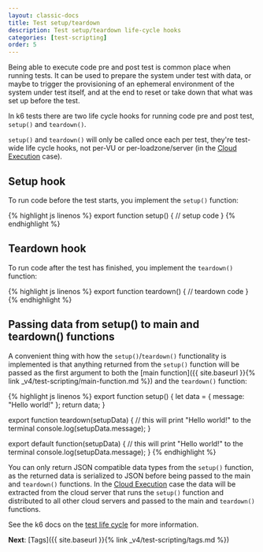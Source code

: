 ```yaml
---
layout: classic-docs
title: Test setup/teardown
description: Test setup/teardown life-cycle hooks
categories: [test-scripting]
order: 5
---
```


Being able to execute code pre and post test is common place when running tests. It can be used to prepare the system under test with data, or maybe to trigger the provisioning of an ephemeral environment of the system under test itself, and at the end to reset or take down that what was set up before the test.

In k6 tests there are two life cycle hooks for running code pre and post test, `setup()` and `teardown()`.

<div class="callout callout-warning" role="alert">
    <code>setup()</code> and <code>teardown()</code> will only be called once each per test, they're test-wide life cycle hooks, not per-VU or per-loadzone/server (in the <a href="CLOUD_EXEC_DOCS_LINK" class="alert-link">Cloud Execution</a> case).
</div>

## Setup hook
To run code before the test starts, you implement the `setup()` function:

{% highlight js linenos %}
export function setup() {
    // setup code
}
{% endhighlight %}

## Teardown hook
To run code after the test has finished, you implement the `teardown()` function:

{% highlight js linenos %}
export function teardown() {
    // teardown code
}
{% endhighlight %}

## Passing data from setup() to main and teardown() functions

A convenient thing with how the `setup()`/`teardown()` functionality is implemented is that anything returned from the `setup()` function will be passed as the first argument to both the [main function]({{ site.baseurl }}{% link _v4/test-scripting/main-function.md %}) and the `teardown()` function:

{% highlight js linenos %}
export function setup() {
    let data = { message: "Hello world!" };
    return data;
}

export function teardown(setupData) {
    // this will print "Hello world!" to the terminal
    console.log(setupData.message);
}

export default function(setupData) {
    // this will print "Hello world!" to the terminal
    console.log(setupData.message);
}
{% endhighlight %}

<div class="callout callout-warning" role="alert">
    You can only return JSON compatible data types from the <code>setup()</code> function, as the returned data is serialized to JSON before being passed to the main and <code>teardown()</code> functions. In the <a href="CLOUD_EXEC_DOCS_LINK" class="alert-link">Cloud Execution</a> case the data will be extracted from the cloud server that runs the <code>setup()</code> function and distributed to all other cloud servers and passed to the main and <code>teardown()</code> functions.
</div>

See the k6 docs on the [test life cycle](https://docs.k6.io/docs/test-life-cycle) for more information.

**Next**: [Tags]({{ site.baseurl }}{% link _v4/test-scripting/tags.md %})
